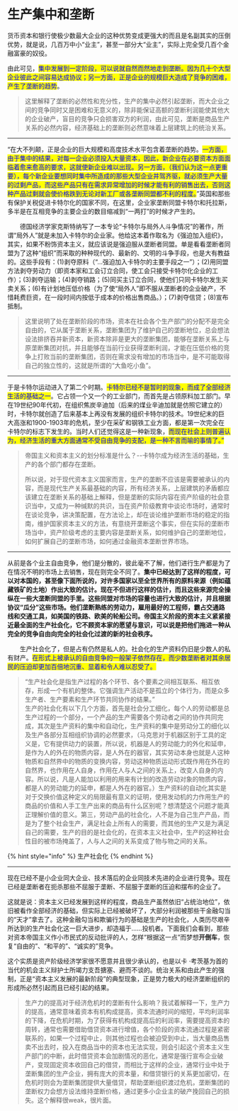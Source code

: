 # 生产集中和垄断

货币资本和银行使极少数最大企业的这种优势变成更强大的而且是名副其实的压倒优势，就是说，几百万中小“业主”，甚至一部分大“业主”，实际上完全受几百个金融富豪的奴役。

由此可见，<mark style="color:blue;">集中发展到一定阶段，可以说就自然而然地走到垄断。因为几十个大型企业彼此之间容易达成协议；另一方面，正是企业的规模巨大造成了竞争的困难，产生了垄断的趋势</mark>。

> 这里解释了垄断的必然性和充分性，生产的集中必然引起垄断，而大企业之间的竞争同时又是困难和无意义的，除非能保证高额的垄断利润能使其他大的企业破产，盲目的竞争只会损害双方的利润，由此可见，垄断是商品生产关系的必然内容，经济基础上的垄断则必然意味着上层建筑上的统治关系。

***

“在大不列颠，正是企业的巨大规模和高度技术水平包含着垄断的趋势。<mark style="color:blue;">一方面，由于集中的结果，对每一企业必须投入大量资本，因此，新企业在必要资本方面面临着愈来愈高的要求，这就使新企业难以出现。另一方面，（我们认为这一点更重要），每个新企业要想同时集中所造成的那些大型企业并驾齐驱，就必须生产大量的过剩产品，而这些产品只有在需求异常增加的时候才能有利的销售出去，否则这种产品过剩就会使价格跌到无论对新工厂或各垄断同盟都不利的程度。</mark>”英国和那些有保护关税促进卡特尔化的国家不同，在这里，企业家垄断同盟卡特尔和托拉斯，多半是在互相竞争的主要企业的数目缩减到“一两打”的时候才产生的。

　　德国经济学家克斯特纳写了一本专论“卡特尔与局外人斗争情况”的著作，所谓“局外人”就是未加入卡特尔的企业家。他给这本着作取名为《强迫加入组织》，其实，如果不粉饰资本主义，就应该说是强迫服从垄断者同盟。单是看看垄断者同盟为了这种“组织”而采取的种种现代的、最新的、文明的斗争手段，也是大有教益的。这些手段有：(1)剥夺原料（“...强迫加入卡特尔的主要手段之一”）；(2)用同盟方法剥夺劳动力（即资本家和工会订立合同，使工会只接受卡特尔化企业的工作）；(3)剥夺运输；(4)剥夺销路；(5)同买主订立合同，使他们只同卡特尔发生买卖关系；(6)有计划地压低价格（为了使“局外人”即不服从垄断者的企业破产，不惜耗费巨资，在一段时间内按低于成本的价格出售商品。）；(7)剥夺信贷；(8)宣布抵制。

> 这里说明了处在垄断阶段的市场，资本在社会各个生产部门的分配不是完全自由的，它从属于垄断关系，垄断集团为了维护自己的垄断地位，总会想法设法排挤吞并新资本，新资本除非是更大的垄断集团，能够在垄断关系上与原垄断集团对抗，并且能够在当前行业获得垄断利润，才能在压低价格的竞争上打败当前的垄断集团，否则在需求没有增加的市场当中，是不可能取得自己的独立性的，这就是所谓的“大鱼吃小鱼”。

***



于是卡特尔运动进入了第二个时期。<mark style="color:blue;">卡特尔已经不是暂时的现象，而成了全部经济生活的基础之一</mark>。它占领一个又一个的工业部门，而首先是占领原料加工部门。早在19世纪90年代初，在组织焦炭辛迪加（后来的煤业辛迪加就是仿照它建立的）时，卡特尔就创造了后来基本上再没有发展的组织卡特尔的技术。19世纪末的巨大高涨和1900-1903年的危机，至少在采矿和钢铁工业方面，都是第一次完全在卡特尔的标志下发生的。当时人们还觉得这是一种新现象，<mark style="color:blue;">而现在社会上则普遍认为，经济生活的重大方面通常不受自由竞争的支配，是一种不言而喻的事情了。”</mark>

> 帝国主义和资本主义的划分标准是什么？--卡特尔成为经济生活的基础，生产的各个部门都存在垄断。
>
> 所以说，对于现代资本主义国家而言，生产的垄断不应该是需要被承认的内容，而是现代生产关系最基础的内容，所有经济关系，上层建筑的矛盾都应该建立在垄断关系的基础上解释，但是垄断的实际内容在资产阶级的社会意识当中，又成为一种缄默的共识，当在资产阶级教育中谈论市场时，通常时在谈论竞争，讲决策配置，在方法论上，却在谈论维护垄断市场的稳定的指南，维护国家资本主义的方法，有意绕开垄断这个事实，但在实际的垄断市场当中，资产阶级考虑的主要内容是垄断关系，如何维护自己的垄断地位，如何扩展自己的垄断市场，如何通过金融资本垄断世界市场。

***



从前是各个业主自由竞争，他们是分散的，彼此毫不了解，他们进行生产都是为了在情况不明的市场上去销售，现在则完全不同了。**集中已经达到了这样的程度，可以对本国的，甚至像下面所说的，对许多国家以至全世界所有的原料来源（例如蕴藏铁矿的土地）作出大致的估计。现在不但进行这样的估计，而且这些来源完全操纵在一些大垄断同盟的手里。这些同盟对市场的容量也进行大致的估计，并且根据协议“瓜分”这些市场。他们垄断熟练的劳动力，雇用最好的工程师，霸占交通路线和交通工具，如美国的铁路、欧美的轮船公司。帝国主义阶段的资本主义紧紧接近最全面的生产社会化，它不顾资本家的愿望与意识，可以说是把他们拖进一种从完全的竞争自由向完全的社会化过渡的新的社会秩序。**

　　生产社会化了，但是占有仍然是私人的。社会化的生产资料仍旧是少数人的私有财产。<mark style="color:blue;">在形式上被承认的自由竞争的一般架子依然存在，而少数垄断者对其余居民的压迫却更加百倍地沉重、显着和令人难以忍受了。</mark>

> “生产社会化是指生产过程的各个环节、各个要素之间相互联系、相互依存，形成一个有机的整体。它强调生产活动不是孤立的个体行为，而是众多生产者、生产要素和生产环节共同协作的结果。”\
> 生产的社会化有以下几个方面，首先是社会分工细化，每个人的劳动都是总生产过程的一个部分，一个产品的生产需要各个劳动者之间的协作共同完成，其次是生产资料的集中和自动化，生产资料的集中是劳动分工的细化以及生产各部分互相组织协调的必然要求，（马克思对于机器区别于工具的定义是，它有提供动力的装置，所以说，机器是人的劳动能力的外化和延申，是作为人的外在的物质内容，是人外在的器官，其实劳动本身也就是人这种物质和自然界中的物质的变换内容，劳动这种物质运动形式既作用在外在的自然界，也作用在人自身，作用在人与人之间的关系上，改变人自身的内容。所以说，凡是人能加以利用的用来有计划的改造劳动对象的物质内容，都是人的劳动能力的延申，都是人外在的器官。）生产资料的自动化其实是对于交换价值这种定义的局限最有意义的证明，使用发动机的力作用生产的商品的价值和人手工生产出来的商品有什么区别呢？想清楚这个问题才能真正理解价值的意义。第三，劳动产品的社会化，人不是为自己生产产品，而是为了整个社会生产，满足社会上所有人的需要，而其他的生产又是为满足自己的需要，生产的目的是社会化的，在资本主义社会中，生产的这种社会性目的被市场掩盖了，人与人之间的关系变成了物与物之间的关系。

{% hint style="info" %}
生产社会化
{% endhint %}

***



现在已经不是小企业同大企业、技术落后的企业同技术先进的企业进行竞争。现在已经是垄断者在扼杀那些不屈服于垄断、不屈服于垄断的压迫和摆布的企业了。

这就是说：资本主义已经发展到这样的程度，商品生产虽然依旧“占统治地位”，依旧被看作全部经济的基础，但实际上已经被破坏了，大部分利润被那些干金融勾当的“天才”拿去了。这种金融勾当和欺骗行为的基础是生产的社会化，人类历尽艰辛所达到的生产社会化这一巨大进步，却造福于……投机者。下面我们会看到，那些对资本帝国主义作小市民式的反动批评的人，怎样“根据这一点”而梦想**开倒车**，恢复“自由的”、“和平的”、“诚实的”竞争。

这个实质是资产阶级经济学家很不愿意并且很少承认的，也是以卡 ·考茨基为首的当代的机会主义辩护士所竭力支吾搪塞、避而不谈的。统治关系和由此产生的强制，正是“资本主义发展的最新阶段”的典型现象，正是势力极大的经济垄断组织的形成所必然引起而且已经引起的结果。

> 生产力的提高对于经济危机时的垄断有什么影响？我试着解释一下，生产力的提高，通常意味着资本有机构成提高，资本流通时间的缩短，平均利润率的下降，在危机时期，为了获得有机构成提高后的利润率，需要提高资本的周转，通常也需要借助借贷资本进行增值，各个阶段的资本流通过程是紧密联系的，如果一个过程中止，则其他过程也会被迫受到中止，当大量商品售卖不出去时，投入在商品当中的资本也无法实现，则会引起这个资本主义生产部门的中断，此时借贷资本会加剧情况的恶化，通常是强行宣布企业破产，变现固定资本收回自己的借贷，而相比于这样的企业，通常行业中处于垄断集团的生产企业，拥有庞大的资本量，和借贷银行的关系更加密切，在危机时则会为垄断集团提供大量借贷，帮助垄断组织渡过危机，垄断集团的垄断权力会想方设法维持垄断价格，通过更多小企业主的破产挽回自己的损失。这个解释很weak，很片面。

